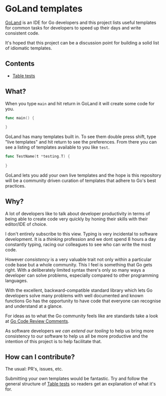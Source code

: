 # GoLand templates

[GoLand](https://www.jetbrains.com/go/) is an IDE for Go developers and this project lists useful templates for common tasks for developers to speed up their days and write consistent code. 

It's hoped that this project can be a discussion point for building a solid list of idiomatic templates.

## Contents

- [Table tests](table-tests.md)

## What?

When you type `main` and hit return in GoLand it will create some code for you.

```go
func main() {
	
}
```

GoLand has many templates built in. To see them double press shift, type "live templates" and hit return to see the preferences. From there you can see a listing of templates available to you like `test`.

```go
func TestName(t *testing.T) {
	
}
```

GoLand lets you add your own live templates and the hope is this repository will be a community driven curation of templates that adhere to Go's best practices. 

## Why?

A lot of developers like to talk about developer productivity in terms of being able to create code very quickly by honing their skills with their editor/IDE of choice. 

I don't entirely subscribe to this view. Typing is very incidental to software development. It is a _thinking_ profession and we dont spend 8 hours a day constantly typing, racing our colleagues to see who can write the most code.

However _consistency_ is a very valuable trait not only within a particular code base but a whole community. This I feel is something that Go gets right. With a deliberately limited syntax there's only so many ways a developer can solve problems, especially compared to other programming languages. 

With the excellent, backward-compatible standard library which lets Go developers solve many problems with well documented and known functions Go has the opportunity to have code that everyone can recognise and understand at a glance. 

For ideas as to what the Go community feels like are standards take a look at [Go Code Review Comments](https://github.com/golang/go/wiki/CodeReviewComments).

As software developers _we can extend our tooling_ to help us bring more consistency to our software to help us all be more productive and the intention of this project is to help facilitate that. 

## How can I contribute?

The usual: PR's, issues, etc. 

Submitting your own templates would be fantastic. Try and follow the general structure of [Table tests](table-tests.md) so readers get an explanation of what it's for. 